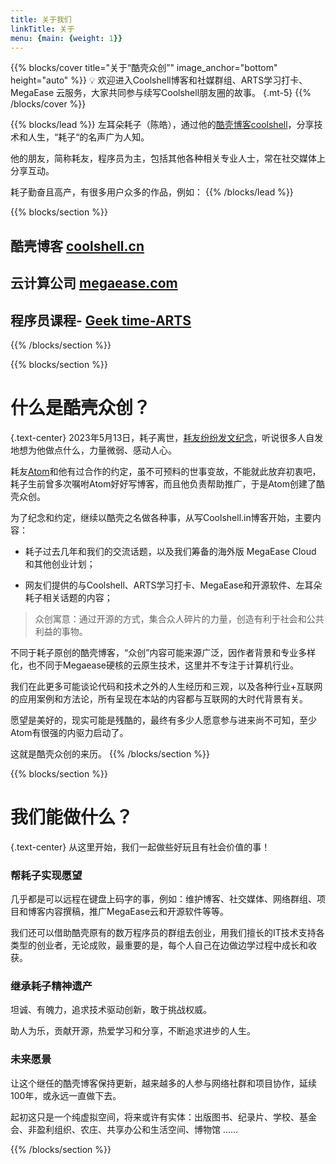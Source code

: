 ```yaml
---
title: 关于我们
linkTitle: 关于
menu: {main: {weight: 1}}
---
```


{{% blocks/cover title="关于“酷壳众创”" image_anchor="bottom" height="auto" %}}
💡 欢迎进入Coolshell博客和社媒群组、ARTS学习打卡、MegaEase 云服务，大家共同参与续写Coolshell朋友圈的故事。
{.mt-5}
{{% /blocks/cover %}}

{{% blocks/lead %}}
左耳朵耗子（陈皓），通过他的[酷壳博客coolshell](https://coolshell.cn/)，分享技术和人生，“耗子“的名声广为人知。

他的朋友，简称耗友，程序员为主，包括其他各种相关专业人士，常在社交媒体上分享互动。

耗子勤奋且高产，有很多用户众多的作品，例如：
{{% /blocks/lead %}}

{{% blocks/section %}}
 ## 酷壳博客 [coolshell.cn](https://coolshell.cn/)
 ## 云计算公司 [megaease.com](https://megaease.com/)
 ## 程序员课程- [Geek time-ARTS](https://time.geekbang.org/column/intro/100002201) 
{{% /blocks/section %}}

{{% blocks/section %}}
# 什么是酷壳众创？
{.text-center}
2023年5月13日，耗子离世，[耗友纷纷发文纪念](https://rip.coolshell.in/)，听说很多人自发地想为他做点什么，力量微弱、感动人心。

耗友[Atom](https://atomx.cc/)和他有过合作的约定，虽不可预料的世事变故，不能就此放弃初衷吧，耗子生前曾多次嘱咐Atom好好写博客，而且他负责帮助推广，于是Atom创建了酷壳众创。

为了纪念和约定，继续以酷壳之名做各种事，从写Coolshell.in博客开始，主要内容：
- 耗子过去几年和我们的交流话题，以及我们筹备的海外版 MegaEase Cloud 和其他创业计划；

- 网友们提供的与Coolshell、ARTS学习打卡、MegaEase和开源软件、左耳朵耗子相关话题的内容；

> 众创寓意：通过开源的方式，集合众人碎片的力量，创造有利于社会和公共利益的事物。

不同于耗子原创的酷壳博客，“众创”内容可能来源广泛，因作者背景和专业多样化，也不同于Megaease硬核的云原生技术，这里并不专注于计算机行业。

我们在此更多可能谈论代码和技术之外的人生经历和三观，以及各种行业+互联网的应用案例和方法论，所有呈现在本站的内容都与互联网的大时代背景有关。

愿望是美好的，现实可能是残酷的，最终有多少人愿意参与进来尚不可知，至少Atom有很强的内驱力启动了。

这就是酷壳众创的来历。
{{% /blocks/section %}}

{{% blocks/section %}}
# 我们能做什么？
{.text-center}
从这里开始，我们一起做些好玩且有社会价值的事！

### 帮耗子实现愿望
几乎都是可以远程在键盘上码字的事，例如：维护博客、社交媒体、网络群组、项目和博客内容撰稿，推广MegaEase云和开源软件等等。

我们还可以借助酷壳原有的数万程序员的群组去创业，用我们擅长的IT技术支持各类型的创业者，无论成败，最重要的是，每个人自己在边做边学过程中成长和收获。

### 继承耗子精神遗产

坦诚、有魄力，追求技术驱动创新，敢于挑战权威。

助人为乐，贡献开源，热爱学习和分享，不断追求进步的人生。


### 未来愿景
让这个继任的酷壳博客保持更新，越来越多的人参与网络社群和项目协作，延续100年，或永远一直做下去。

起初这只是一个纯虚拟空间，将来或许有实体：出版图书、纪录片、学校、基金会、非盈利组织、农庄、共享办公和生活空间、博物馆 …… 

{{% /blocks/section %}}